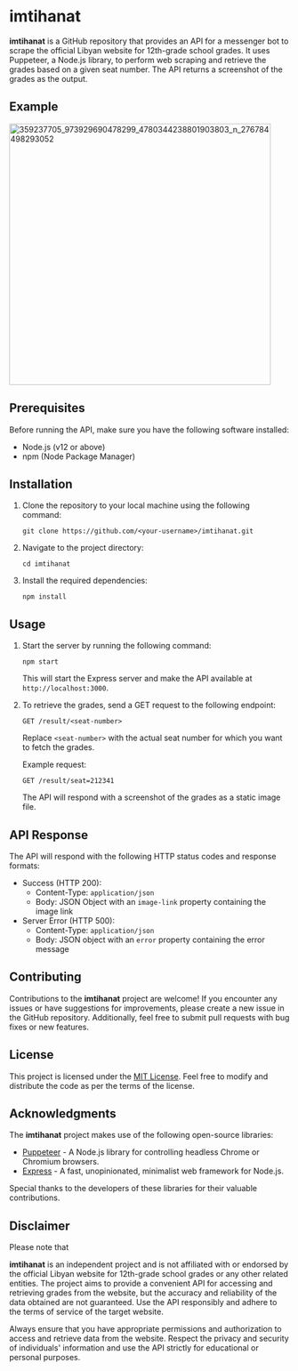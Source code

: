 # imtihanat

**imtihanat** is a GitHub repository that provides an API for a messenger bot to scrape the official Libyan website for 12th-grade school grades. It uses Puppeteer, a Node.js library, to perform web scraping and retrieve the grades based on a given seat number. The API returns a screenshot of the grades as the output.

## Example
<img width="470" alt="359237705_973929690478299_4780344238801903803_n_276784498293052" src="https://github.com/MElkmeshi/imtihanat/assets/95718825/dd9861be-b7a5-4e09-9783-8fce62359a7f">

## Prerequisites

Before running the API, make sure you have the following software installed:

- Node.js (v12 or above)
- npm (Node Package Manager)

## Installation

1. Clone the repository to your local machine using the following command:

   ```shell
   git clone https://github.com/<your-username>/imtihanat.git
   ```

2. Navigate to the project directory:

   ```shell
   cd imtihanat
   ```

3. Install the required dependencies:

   ```shell
   npm install
   ```

## Usage

1. Start the server by running the following command:

   ```shell
   npm start
   ```

   This will start the Express server and make the API available at `http://localhost:3000`.

2. To retrieve the grades, send a GET request to the following endpoint:

   ```
   GET /result/<seat-number>
   ```

   Replace `<seat-number>` with the actual seat number for which you want to fetch the grades.

   Example request:

   ```
   GET /result/seat=212341
   ```

   The API will respond with a screenshot of the grades as a static image file.

## API Response

The API will respond with the following HTTP status codes and response formats:

- Success (HTTP 200):
  - Content-Type: `application/json`
  - Body: JSON Object with an `image-link` property containing the image link
- Server Error (HTTP 500):
  - Content-Type: `application/json`
  - Body: JSON object with an `error` property containing the error message

## Contributing

Contributions to the **imtihanat** project are welcome! If you encounter any issues or have suggestions for improvements, please create a new issue in the GitHub repository. Additionally, feel free to submit pull requests with bug fixes or new features.

## License

This project is licensed under the [MIT License](LICENSE). Feel free to modify and distribute the code as per the terms of the license.

## Acknowledgments

The **imtihanat** project makes use of the following open-source libraries:

- [Puppeteer](https://github.com/puppeteer/puppeteer) - A Node.js library for controlling headless Chrome or Chromium browsers.
- [Express](https://github.com/expressjs/express) - A fast, unopinionated, minimalist web framework for Node.js.

Special thanks to the developers of these libraries for their valuable contributions.

## Disclaimer

Please note that

 **imtihanat** is an independent project and is not affiliated with or endorsed by the official Libyan website for 12th-grade school grades or any other related entities. The project aims to provide a convenient API for accessing and retrieving grades from the website, but the accuracy and reliability of the data obtained are not guaranteed. Use the API responsibly and adhere to the terms of service of the target website.

Always ensure that you have appropriate permissions and authorization to access and retrieve data from the website. Respect the privacy and security of individuals' information and use the API strictly for educational or personal purposes.
